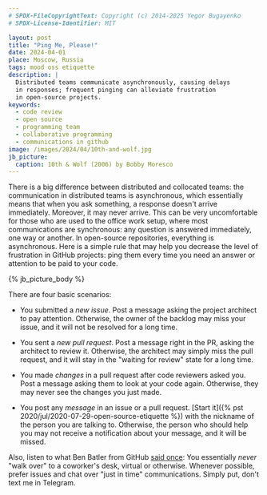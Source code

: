 ```yaml
---
# SPDX-FileCopyrightText: Copyright (c) 2014-2025 Yegor Bugayenko
# SPDX-License-Identifier: MIT

layout: post
title: "Ping Me, Please!"
date: 2024-04-01
place: Moscow, Russia
tags: mood oss etiquette
description: |
  Distributed teams communicate asynchronously, causing delays
  in responses; frequent pinging can alleviate frustration
  in open-source projects.
keywords:
  - code review
  - open source
  - programming team
  - collaborative programming
  - communications in github
image: /images/2024/04/10th-and-wolf.jpg
jb_picture:
  caption: 10th & Wolf (2006) by Bobby Moresco
---
```


There is a big difference between distributed and collocated teams: the
communication in distributed teams is asynchronous, which essentially
means that when you ask something, a response doesn't arrive
immediately. Moreover, it may never arrive. This can be very
uncomfortable for those who are used to the office work setup, where
most communications are synchronous: any question is answered
immediately, one way or another. In open-source repositories,
everything is asynchronous. Here is a simple rule that may help you
decrease the level of frustration in GitHub projects: ping them every
time you need an answer or attention to be paid to your code.

<!--more-->

{% jb_picture_body %}

There are four basic scenarios:

- You submitted a _new issue_.
  Post a message asking the project architect to pay attention.
  Otherwise, the owner of the backlog may miss your issue, and it will not be resolved for a long time.

- You sent a _new pull request_.
  Post a message right in the PR, asking the architect to review it.
  Otherwise, the architect may simply miss the pull request, and it will stay in the "waiting for review" state for a long time.

- You made _changes_ in a pull request after code reviewers asked you.
  Post a message asking them to look at your code again.
  Otherwise, they may never see the changes you just made.

- You post any _message_ in an issue or a pull request.
  [Start it]({% pst 2020/jul/2020-07-29-open-source-etiquette %}) with the nickname of the person you are talking to.
  Otherwise, the person who should help you may not receive a notification about your message, and it will be missed.

Also, listen to what Ben Batler from GitHub [said once](https://ben.balter.com/2014/11/06/rules-of-communicating-at-github/):
You essentially _never_ "walk over" to a coworker's desk, virtual or otherwise.
Whenever possible, prefer issues and chat over "just in time" communications.
Simply put, don't text me in Telegram.
